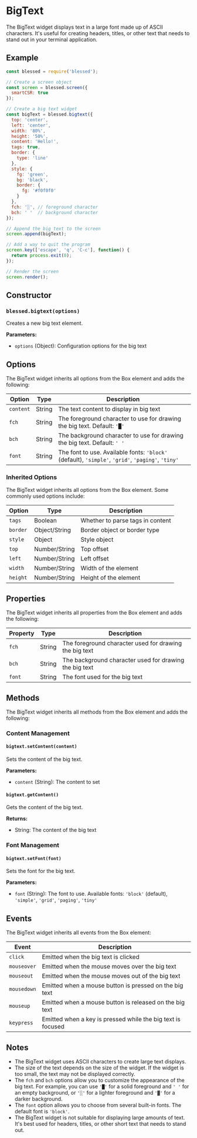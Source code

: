 # BigText

The BigText widget displays text in a large font made up of ASCII characters. It's useful for creating headers, titles, or other text that needs to stand out in your terminal application.

## Example

```javascript
const blessed = require('blessed');

// Create a screen object
const screen = blessed.screen({
  smartCSR: true
});

// Create a big text widget
const bigText = blessed.bigtext({
  top: 'center',
  left: 'center',
  width: '80%',
  height: '50%',
  content: 'Hello!',
  tags: true,
  border: {
    type: 'line'
  },
  style: {
    fg: 'green',
    bg: 'black',
    border: {
      fg: '#f0f0f0'
    }
  },
  fch: '░', // foreground character
  bch: ' '  // background character
});

// Append the big text to the screen
screen.append(bigText);

// Add a way to quit the program
screen.key(['escape', 'q', 'C-c'], function() {
  return process.exit(0);
});

// Render the screen
screen.render();
```

## Constructor

### `blessed.bigtext(options)`

Creates a new big text element.

**Parameters:**

- `options` (Object): Configuration options for the big text

## Options

The BigText widget inherits all options from the Box element and adds the following:

| Option | Type | Description |
|--------|------|-------------|
| `content` | String | The text content to display in big text |
| `fch` | String | The foreground character to use for drawing the big text. Default: `'█'` |
| `bch` | String | The background character to use for drawing the big text. Default: `' '` |
| `font` | String | The font to use. Available fonts: `'block'` (default), `'simple'`, `'grid'`, `'paging'`, `'tiny'` |

### Inherited Options

The BigText widget inherits all options from the Box element. Some commonly used options include:

| Option | Type | Description |
|--------|------|-------------|
| `tags` | Boolean | Whether to parse tags in content |
| `border` | Object/String | Border object or border type |
| `style` | Object | Style object |
| `top` | Number/String | Top offset |
| `left` | Number/String | Left offset |
| `width` | Number/String | Width of the element |
| `height` | Number/String | Height of the element |

## Properties

The BigText widget inherits all properties from the Box element and adds the following:

| Property | Type | Description |
|----------|------|-------------|
| `fch` | String | The foreground character used for drawing the big text |
| `bch` | String | The background character used for drawing the big text |
| `font` | String | The font used for the big text |

## Methods

The BigText widget inherits all methods from the Box element and adds the following:

### Content Management

#### `bigtext.setContent(content)`

Sets the content of the big text.

**Parameters:**

- `content` (String): The content to set

#### `bigtext.getContent()`

Gets the content of the big text.

**Returns:**

- String: The content of the big text

### Font Management

#### `bigtext.setFont(font)`

Sets the font for the big text.

**Parameters:**

- `font` (String): The font to use. Available fonts: `'block'` (default), `'simple'`, `'grid'`, `'paging'`, `'tiny'`

## Events

The BigText widget inherits all events from the Box element:

| Event | Description |
|-------|-------------|
| `click` | Emitted when the big text is clicked |
| `mouseover` | Emitted when the mouse moves over the big text |
| `mouseout` | Emitted when the mouse moves out of the big text |
| `mousedown` | Emitted when a mouse button is pressed on the big text |
| `mouseup` | Emitted when a mouse button is released on the big text |
| `keypress` | Emitted when a key is pressed while the big text is focused |

## Notes

- The BigText widget uses ASCII characters to create large text displays.
- The size of the text depends on the size of the widget. If the widget is too small, the text may not be displayed correctly.
- The `fch` and `bch` options allow you to customize the appearance of the big text. For example, you can use `'█'` for a solid foreground and `' '` for an empty background, or `'░'` for a lighter foreground and `'▓'` for a darker background.
- The `font` option allows you to choose from several built-in fonts. The default font is `'block'`.
- The BigText widget is not suitable for displaying large amounts of text. It's best used for headers, titles, or other short text that needs to stand out.